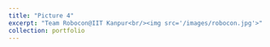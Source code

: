 ```yaml
---
title: "Picture 4"
excerpt: "Team Robocon@IIT Kanpur<br/><img src='/images/robocon.jpg'>"
collection: portfolio
---
```

